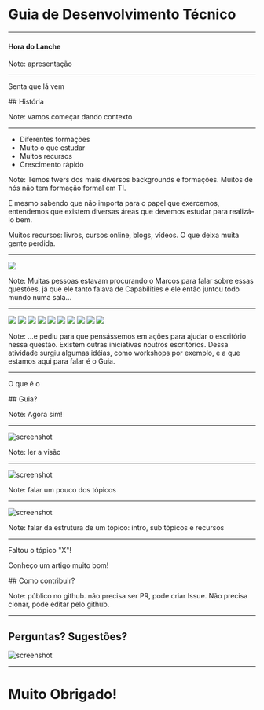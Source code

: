 # Guia de Desenvolvimento Técnico
<hr />
<h4 class="subtitle">Hora do Lanche</h4>

Note: apresentação

---

<p class="subtitle">Senta que lá vem</p>
## História

Note: vamos começar dando contexto

----

* Diferentes formações
* Muito o que estudar
* Muitos recursos
* Crescimento rápido

Note:
Temos twers dos mais diversos backgrounds e formações. Muitos de nós não
tem formação formal em TI.

E mesmo sabendo que não importa para o papel que exercemos, entendemos
que existem diversas áreas que devemos estudar para realizá-lo bem.

Muitos recursos: livros, cursos online, blogs, vídeos. O que deixa muita
gente perdida.

----

<img src="pictures/marcos.png" class="picture" /> 

Note:
Muitas pessoas estavam procurando o Marcos para falar sobre essas questões,
já que ele tanto falava de Capabilities e ele então juntou todo mundo numa
sala...

----

<img src="pictures/anike.jpeg" class="picture" /> 
<img src="pictures/bonat.jpeg" class="picture" /> 
<img src="pictures/carolina.png" class="picture" /> 
<img src="pictures/glauco.jpeg" class="picture" /> 
<img src="pictures/marcelo.jpeg" class="picture" /> 
<img src="pictures/marcos.png" class="picture" /> 
<img src="pictures/jean.jpeg" class="picture" /> 
<img src="pictures/jeff.jpeg" class="picture" /> 
<img src="pictures/roberto.jpeg" class="picture" /> 
<img src="pictures/rogerio.jpeg" class="picture" /> 

Note: ...e pediu para que pensássemos em ações para ajudar o escritório
nessa questão.
Existem outras iniciativas noutros escritórios.
Dessa atividade surgiu algumas idéias, como workshops por exemplo, e a
que estamos aqui para falar é o Guia.

---

<p class="subtitle">O que é o</p>
## Guia?

Note: Agora sim!

----

![screenshot](screenshots/guia1.png)

Note: ler a visão

----

![screenshot](screenshots/guia2.png)

Note: falar um pouco dos tópicos

----

![screenshot](screenshots/guia3.png)

Note: falar da estrutura de um tópico: intro, sub tópicos e recursos

---

<p class="subtitle">Faltou o tópico "X"!</p>
<p class="subtitle">Conheço um artigo muito bom!</p>
## Como contribuir?

Note: público no github. não precisa ser PR, pode criar Issue.
Não precisa clonar, pode editar pelo github.

---

## Perguntas? Sugestões?

![screenshot](screenshots/guia1.png)

---

# Muito Obrigado!
